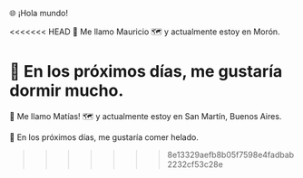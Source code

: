 🌐 ¡Hola mundo!

<<<<<<< HEAD
👋 Me llamo Mauricio
🗺️ y actualmente estoy en Morón.

📆 En los próximos días, me gustaría dormir mucho.
=======
👋 Me llamo Matías!
🗺️ y actualmente estoy en San Martín, Buenos Aires.

📆 En los próximos días, me gustaría comer helado.
>>>>>>> 8e13329aefb8b05f7598e4fadbab2232cf53c28e
